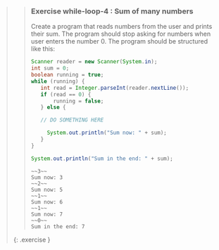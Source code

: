 >>### Exercise while-loop-4 : Sum of many numbers
>>
>>Create a program that reads numbers from the user and prints their sum. The program should stop asking for numbers when user enters the number 0. The program should be structured like this:
>>
>>```java
>>Scanner reader = new Scanner(System.in);
>>int sum = 0;
>>boolean running = true;
>>while (running) {
>>    int read = Integer.parseInt(reader.nextLine());
>>    if (read == 0) {
>>        running = false;
>>    } else {
>>
>>    // DO SOMETHING HERE
>>
>>      System.out.println("Sum now: " + sum);
>>    }
>>}
>>
>>System.out.println("Sum in the end: " + sum);
>>```
>>
>>```output
>>~~3~~
>>Sum now: 3
>>~~2~~
>>Sum now: 5
>>~~1~~
>>Sum now: 6
>>~~1~~
>>Sum now: 7
>>~~0~~
>>Sum in the end: 7
>>```
>>
>{: .exercise }